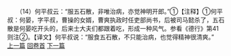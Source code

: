 　　（14）何平叔云：“服五石散，非唯治病，亦觉神明开郎。”①【注释】①何平叔：何晏，字平叔，曹操的女婿，曹爽执政时任吏部尚书，后被司马懿杀了，五石散是何晏吃开头的，后来士大夫们都跟着吃，形成一种风气。参看《德行》第41 则注②。【译文】何平叔说：“服食五石散，不只能治病，也觉得精神很清爽。”
<br>[上一篇](02_013) [回卷首](02_000) [下一篇](02_015)
